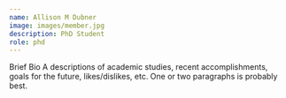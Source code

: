 ```yaml
---
name: Allison M Dubner
image: images/member.jpg
description: PhD Student
role: phd
---
```

Brief Bio
A descriptions of academic studies, recent accomplishments, goals for the future, likes/dislikes, etc.
One or two paragraphs is probably best.
